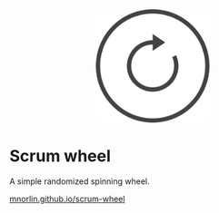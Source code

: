 <div align="center"><img width="200px" src="public/logo.svg" /></div>


# Scrum wheel
A simple randomized spinning wheel.

[mnorlin.github.io/scrum-wheel](https://mnorlin.github.io/scrum-wheel)